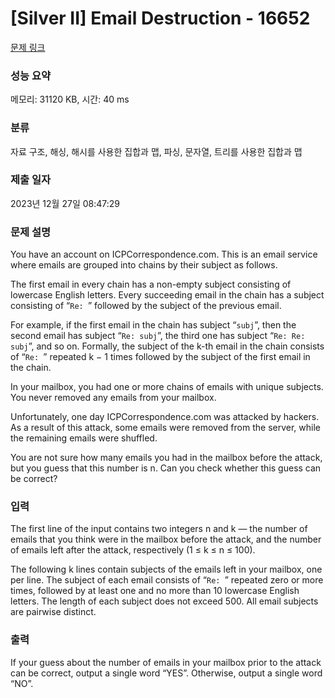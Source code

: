 # [Silver II] Email Destruction - 16652 

[문제 링크](https://www.acmicpc.net/problem/16652) 

### 성능 요약

메모리: 31120 KB, 시간: 40 ms

### 분류

자료 구조, 해싱, 해시를 사용한 집합과 맵, 파싱, 문자열, 트리를 사용한 집합과 맵

### 제출 일자

2023년 12월 27일 08:47:29

### 문제 설명

<p>You have an account on ICPCorrespondence.com. This is an email service where emails are grouped into chains by their subject as follows.</p>

<p>The first email in every chain has a non-empty subject consisting of lowercase English letters. Every succeeding email in the chain has a subject consisting of “<code>Re: </code>” followed by the subject of the previous email.</p>

<p>For example, if the first email in the chain has subject “<code>subj</code>”, then the second email has subject “<code>Re: subj</code>”, the third one has subject “<code>Re: Re: subj</code>”, and so on. Formally, the subject of the k-th email in the chain consists of “<code>Re: </code>” repeated k − 1 times followed by the subject of the first email in the chain.</p>

<p>In your mailbox, you had one or more chains of emails with unique subjects. You never removed any emails from your mailbox.</p>

<p>Unfortunately, one day ICPCorrespondence.com was attacked by hackers. As a result of this attack, some emails were removed from the server, while the remaining emails were shuffled.</p>

<p>You are not sure how many emails you had in the mailbox before the attack, but you guess that this number is n. Can you check whether this guess can be correct?</p>

### 입력 

 <p>The first line of the input contains two integers n and k — the number of emails that you think were in the mailbox before the attack, and the number of emails left after the attack, respectively (1 ≤ k ≤ n ≤ 100).</p>

<p>The following k lines contain subjects of the emails left in your mailbox, one per line. The subject of each email consists of “<code>Re: </code>” repeated zero or more times, followed by at least one and no more than 10 lowercase English letters. The length of each subject does not exceed 500. All email subjects are pairwise distinct.</p>

### 출력 

 <p>If your guess about the number of emails in your mailbox prior to the attack can be correct, output a single word “YES”. Otherwise, output a single word “NO”.</p>

